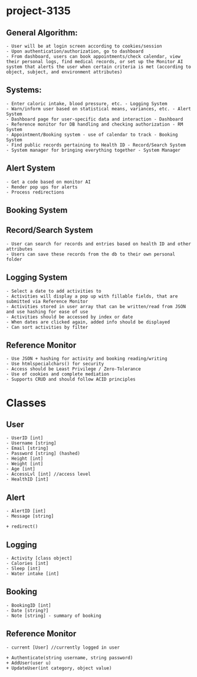 # project-3135


## General Algorithm:

	- User will be at login screen according to cookies/session
	- Upon authentication/authorization, go to dashboard
	- From dashboard, users can book appointments/check calendar, view their personal logs, find medical records, or set up the Monitor AI system that alerts the user when certain criteria is met (according to object, subject, and environment attributes)


## Systems:
	- Enter caloric intake, blood pressure, etc. - Logging System
	- Warn/inform user based on statistical means, variances, etc. - Alert System
	- Dashboard page for user-specific data and interaction - Dashboard
	- Reference monitor for DB handling and checking authorization - RM System
	- Appointment/Booking system - use of calendar to track - Booking System
	- Find public records pertaining to Health ID - Record/Search System
	- System manager for bringing everything together - System Manager



## Alert System
	- Get a code based on monitor AI 
	- Render pop ups for alerts
	- Process redirections


## Booking System


## Record/Search System
	- User can search for records and entries based on health ID and other attributes
	- Users can save these records from the db to their own personal folder
	



## Logging System
	- Select a date to add activities to
	- Activities will display a pop up with fillable fields, that are submitted via Reference Monitor
	- Activities stored in user array that can be written/read from JSON and use hashing for ease of use
	- Activities should be accessed by index or date
	- When dates are clicked again, added info should be displayed
	- Can sort activities by filter




## Reference Monitor
	- Use JSON + hashing for activity and booking reading/writing
	- Use htmlspecialchars() for security
	- Access should be Least Privilege / Zero-Tolerance
	- Use of cookies and complete mediation
	- Supports CRUD and should follow ACID principles




# Classes

## User
	- UserID [int]
	- Username [string]
	- Email [string]
	- Password [string] (hashed)
	- Height [int]
	- Weight [int]
	- Age [int]
	- AccessLvl [int] //access level
	- HealthID [int]
	
	

## Alert
	- AlertID [int]
	- Message [string]

	+ redirect()
	

## Logging
	- Activity [class object]
	- Calories [int]
	- Sleep [int]
	- Water intake [int]
	

## Booking
	- BookingID [int]
	- Date [string?]
	- Note [string] - summary of booking
	

## Reference Monitor
	
	- current [User] //currently logged in user

	+ Authenticate(string username, string password)
	+ AddUser(user u)
	+ UpdateUser(int category, object value)


